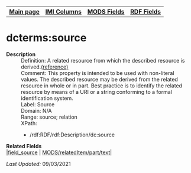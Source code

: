 <!DOCTYPE html>
<html>

<body>
<table style="width:100%">
  <tr>
    <th><a href="index.md">Main page</a></th>
	<th><a href="IMI.md">IMI Columns</a></th>
    <th><a href="MODS.md">MODS Fields</a></th>
    <th><a href="RDF.md">RDF Fields</a></th>
  </tr>
</table>



<h1>dcterms:source</h1>
<dl>
  <dt><b>Description</b></dt>
  <dd>Definition: A related resource from which the described resource is derived.<a href="https://www.dublincore.org/specifications/dublin-core/dcmi-terms/#http://purl.org/dc/terms/source">(reference)</a></dd>
  <dd>Comment: This property is intended to be used with non-literal values. The described resource may be derived from the related resource in whole or in part. Best practice is to identify the related resource by means of a URI or a string conforming to a formal identification system.</dd>
  <dd>Label: Source</dd>
  <dd>Domain: N/A</dd>
  <dd>Range: source; relation</dd>
  <dd>XPath:
	<ul>
		<li>/rdf:RDF/rdf:Description/dc:source</li>
	</ul>
  </dd>
<dl>
	<dt><b>Related Fields</b></dt>
		|<a href="field_source.md">field_source</a> | <a href="modsrelateditem.part.text.md">MODS/relatedItem/part/text</a>|
</dl>
<p><i>Last Updated: </i>09/03/2021</p>
</body>
</html>